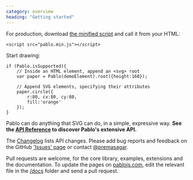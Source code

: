 ```yaml
---
category: overview
heading: "Getting started"
---
```


For production, download <a href="https://github.com/downloads/dharmafly/pablo/pablo.min.js" target="_blank">the minified script</a> and call it from your HTML:

	<script src="pablo.min.js"></script>

Start drawing:

	if (Pablo.isSupported){
		// Inside an HTML element, append an <svg> root
		var paper = Pablo(demoElement).root({height:160});

		// Append SVG elements, specifying their attributes
		paper.circle({
			r:80, cx:80, cy:80,
			fill:'orange'
		});
	}

Pablo can do anything that SVG can do, in a simple, expressive way. **See the [API Reference][reference] to discover Pablo's extensive API.**

The [Changelog][changelog] lists API changes. Please add bug reports and feedback on the GitHub ['Issues' page][issues] or contact [@premasagar][prem-twitter].

Pull requests are welcome, for the core library, examples, extensions and the documentation. To update the pages on [pablojs.com][pablo-site], edit the relevant file in the [/docs][docs-folder] folder and send a pull request.


<!-- Testcard demo -->
<div id="testcard"></div>
<script>
	if (document.addEventListener){
		document.addEventListener('DOMContentLoaded', function(){
			var script = document.createElement('script');
			document.body.appendChild(script);
			script.src = 'https://raw.github.com/dharmafly/pablo/master/examples/testcard/testcard.js';
		}, false);
	}
</script>


[pablo-site]: http://pablojs.com
[reference]: http://pablojs.com/reference/
[issues]: https://github.com/dharmafly/pablo/issues
[changelog]: http://pablojs.com/details/#changelog
[prem-twitter]: https://twitter.com/premasagar
[docs-folder]: https://github.com/dharmafly/pablo/tree/master/docs